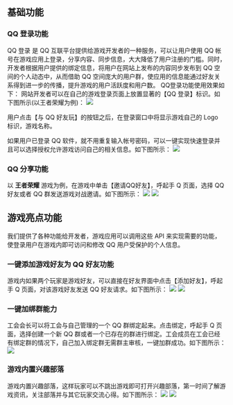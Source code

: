 ## 基础功能
### QQ 登录功能
QQ 登录 是 QQ 互联平台提供给游戏开发者的一种服务，可以让用户使用 QQ 帐号在游戏应用上登录，分享内容、同步信息，大大降低了用户注册的门槛。同时，开发者根据用户提供的绑定信息，将用户在网站上发布的内容同步发布到 QQ 空间的个人动态中，从而借助 QQ 空间庞大的用户群，使应用的信息能通过好友关系得到进一步的传播，提升游戏的用户活跃度和用户数。
QQ登录功能使用效果如下：
网站开发者可以在自己的游戏登录页面上放置显著的【QQ 登录】标识。如下图所示(以王者荣耀为例)：
![](http://imgcache.tce.fsphere.cn/static/mc.qcloudimg.com/static/img/c1fcfe64c2413f59dd944f8648e633e8/image.png)

用户点击【与 QQ 好友玩】的按钮之后，在登录窗口中将显示游戏自己的 Logo 标识，游戏名称。

如果用户已登录 QQ 软件，就不用重复输入帐号密码，可以一键实现快速登录并且可以选择授权允许游戏访问自己的相关信息。如下图所示：
![](http://imgcache.tce.fsphere.cn/static/mc.qcloudimg.com/static/img/313f11a05b756228c6dcf4bed2ae087e/image.png)

### QQ 分享功能
以 **王者荣耀** 游戏为例，在游戏中单击【邀请QQ好友】，呼起手 Q 页面，选择 QQ 好友或者 QQ 群发送游戏对战邀请。如下图所示：
![](http://imgcache.tce.fsphere.cn/static/mc.qcloudimg.com/static/img/d4939197ad96c880215d2ecf1cc8a2ba/image.png)
![](http://imgcache.tce.fsphere.cn/static/mc.qcloudimg.com/static/img/eec545261bbdae59060c94954581b1a2/image.png)

## 游戏亮点功能
我们提供了各种功能给开发者，游戏应用可以调用这些 API 来实现需要的功能，使登录用户在游戏内即可访问和修改 QQ 用户受保护的个人信息。
### 一键添加游戏好友为 QQ 好友功能
游戏内如果两个玩家是游戏好友，可以直接在好友界面中点击【添加好友】，呼起手 Q 页面，对该游戏好友发送 QQ 好友请求。如下图所示：
![](http://imgcache.tce.fsphere.cn/static/mc.qcloudimg.com/static/img/3f9a9c88ebcbfac4b889c7610ee5081c/image.png)
![](http://imgcache.tce.fsphere.cn/static/mc.qcloudimg.com/static/img/f329659c5e159158f5507befe634e6f2/image.png)
### 一键加绑群能力
工会会长可以将工会与自己管理的一个 QQ 群绑定起来。点击绑定，呼起手 Q 页面，选择创建一个新 QQ 群或者一个已存在的群进行绑定。工会成员在工会已经有绑定群的情况下，自己加入绑定群无需群主审核，一键加群成功。如下图所示：
![](http://imgcache.tce.fsphere.cn/static/mc.qcloudimg.com/static/img/142a0ab0f4022a643c624910fc92f64f/image.png)
### 游戏内置兴趣部落
游戏内置兴趣部落，这样玩家可以不跳出游戏即可打开兴趣部落，第一时间了解游戏资讯，关注部落并与其它玩家交流心得。如下图所示：
![](http://imgcache.tce.fsphere.cn/static/mc.qcloudimg.com/static/img/3641cebc12b8fae8ea3b35a6ed837c43/image.png)
![](http://imgcache.tce.fsphere.cn/static/mc.qcloudimg.com/static/img/c507803f789604b1dd9227156cb3ec02/image.png)
